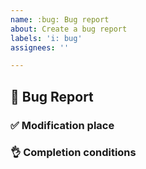 ```yaml
---
name: :bug: Bug report
about: Create a bug report
labels: 'i: bug'
assignees: ''

---
```


## :bug: Bug Report

### :white_check_mark: Modification place

### :ok_hand: Completion conditions

